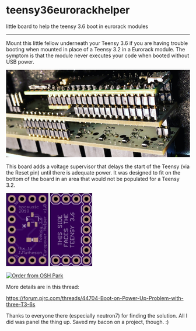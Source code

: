 # teensy36eurorackhelper
little board to help the teensy 3.6 boot in eurorack modules

---

Mount this little fellow underneath your Teensy 3.6 if you are having trouble booting when mounted in place of a Teensy 3.2 in a Eurorack module. The symptom is that the module never executes your code when booted without USB power.

![Teensy 3.6 on TXo](https://raw.githubusercontent.com/bpcmusic/teensy36eurorackhelper/master/telex_teensy.png)

This board adds a voltage supervisor that delays the start of the Teensy (via the Reset pin) until there is adequate power. It was designed to fit on the bottom of the board in an area that would not be populated for a Teensy 3.2.

![Top](https://raw.githubusercontent.com/bpcmusic/teensy36eurorackhelper/master/top.png) ![Botton](https://raw.githubusercontent.com/bpcmusic/teensy36eurorackhelper/master/bottom.png)

<a href="https://oshpark.com/shared_projects/2kwylotu"><img src="https://oshpark.com/assets/badge-5b7ec47045b78aef6eb9d83b3bac6b1920de805e9a0c227658eac6e19a045b9c.png" alt="Order from OSH Park"></img></a>

More details are in this thread: 

https://forum.pjrc.com/threads/44704-Boot-on-Power-Up-Problem-with-three-T3-6s

Thanks to everyone there (especially neutron7) for finding the solution. All I did was panel the thing up. Saved my bacon on a project, though. :)